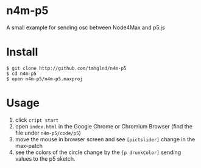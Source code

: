 # n4m-p5

A small example for sending osc between Node4Max and p5.js

# Install

```
$ git clone http://github.com/tmhglnd/n4m-p5
$ cd n4m-p5
$ open n4m-p5/n4m-p5.maxproj
```

# Usage

1. click `cript start`
2. open `index.html` in the Google Chrome or Chromium Browser (find the file under `n4m-p5/code/p5`)
3. move the mouse in browser screen and see `[pictslider]` change in the max-patch
4. see the colors of the circle change by the `[p drunkColor]` sending values to the p5 sketch.